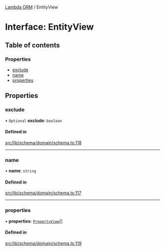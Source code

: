 [Lambda ORM](../README.md) / EntityView

# Interface: EntityView

## Table of contents

### Properties

- [exclude](EntityView.md#exclude)
- [name](EntityView.md#name)
- [properties](EntityView.md#properties)

## Properties

### exclude

• `Optional` **exclude**: `boolean`

#### Defined in

[src/lib/schema/domain/schema.ts:118](https://github.com/FlavioLionelRita/lambdaorm/blob/e52e7e4d/src/lib/schema/domain/schema.ts#L118)

___

### name

• **name**: `string`

#### Defined in

[src/lib/schema/domain/schema.ts:117](https://github.com/FlavioLionelRita/lambdaorm/blob/e52e7e4d/src/lib/schema/domain/schema.ts#L117)

___

### properties

• **properties**: [`PropertyView`](PropertyView.md)[]

#### Defined in

[src/lib/schema/domain/schema.ts:119](https://github.com/FlavioLionelRita/lambdaorm/blob/e52e7e4d/src/lib/schema/domain/schema.ts#L119)
